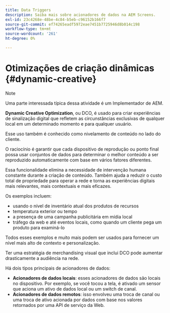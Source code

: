 ```yaml
---
title: Data Triggers
description: Saiba mais sobre acionadores de dados na AEM Screens.
exl-id: 23c4268e-48be-4c84-b5eb-c96152b166f7
source-git-commit: ef74265eadf5972eae7451b7725946d8b014c198
workflow-type: tm+mt
source-wordcount: '261'
ht-degree: 0%

---
```


# Otimizações de criação dinâmicas {#dynamic-creative}

>[!NOTE]
>
>Uma parte interessada típica dessa atividade é um Implementador de AEM.

**Dynamic Creative Optimization**, ou DCO, é usado para criar experiências de sinalização digital que refletem as circunstâncias exclusivas de qualquer local em um determinado momento e para qualquer usuário.

Esse uso também é conhecido como nivelamento de conteúdo no lado do cliente.

O raciocínio é garantir que cada dispositivo de reprodução ou ponto final possa usar conjuntos de dados para determinar o melhor conteúdo a ser reproduzido automaticamente com base em vários fatores diferentes.

Essa funcionalidade elimina a necessidade de intervenção humana constante durante a criação de conteúdo. Também ajuda a reduzir o custo total de propriedade para operar a rede e torna as experiências digitais mais relevantes, mais contextuais e mais eficazes.

Os exemplos incluem:

* usando o nível de inventário atual dos produtos de recursos
* temperatura exterior ou tempo
* a presença de uma campanha publicitária em mídia local
* tráfego da web e até eventos locais, como quando um cliente pega um produto para examiná-lo

Todos esses exemplos e muito mais podem ser usados para fornecer um nível mais alto de contexto e personalização.

Ter uma estratégia de merchandising visual que inclui DCO pode aumentar drasticamente a audiência na rede.

Há dois tipos principais de acionadores de dados:

* **Acionadores de dados locais**: esses acionadores de dados são locais no dispositivo. Por exemplo, se você tocou a tela, é ativado um sensor que aciona um ativo de dados local ou um switch de canal.
* **Acionadores de dados remotos**: isso envolveu uma troca de canal ou uma troca de ativo acionada por dados com base nos valores retornados por uma API de serviço da Web.
